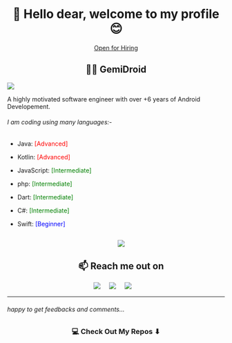 <h1 align="center"> 👋 Hello dear, welcome to my profile 😊</h1>
<p align="center">  <a href="https://www.linkedin.com/in/gemidroid/">Open for Hiring</a></p> 

<h2 align="center"> 👨‍💻 GemiDroid</h2>
<p>
  <img src="https://onlinecoursetutorials.com/wp-content/uploads/2022/02/What-is-Kotlin-and-its-advantages-and-disadvantages-of-Kotlin.png"/>
</p>
<h7>A highly motivated software engineer with over +6 years of Android Developement.</h7>
<h6>I am coding using many languages:- </h6>

- Java:<font color ="red"> [Advanced]</font>
- Kotlin: <font color ="red">[Advanced]</font>
- JavaScript: <font color ="green">[Intermediate]</font>
- php: <font color ="green">[Intermediate]</font>
- Dart: <font color ="green">[Intermediate]</font>
- C#: <font color ="green">[Intermediate]</font>
- Swift: <font color ="blue">[Beginner]</font>

  <h2 align="center"><a href="https://github.com/GemiDroid"> <img src="https://komarev.com/ghpvc/?username=gemidroid&style=flat" /> </a> </h2>
  <h2  align="center">📫 Reach me out on</h2>

<p align="center">
  <a target="_blank"href="http://bit.ly/3PFZ2cE"><img src="https://img.shields.io/badge/linkedin-%230077B5.svg?&style=for-the-badge&logo=linkedin&logoColor=white"/></a>&nbsp;&nbsp;&nbsp;&nbsp;
  <a target="_blank"href="http://bit.ly/3NYOlRa"><img src="https://img.shields.io/badge/twitter-%231DA1F2.svg?&style=for-the-badge&logo=twitter&logoColor=white" /></a>&nbsp;&nbsp;&nbsp;&nbsp;
  <a href="mailto:eng.ahmedgemi@gmail.com?subject=Hello%20GemiDroid,%20From%20Github"><img src="https://img.shields.io/badge/gmail-%23D14836.svg?&style=for-the-badge&logo=gmail&logoColor=white" /></a>&nbsp;&nbsp;&nbsp;&nbsp;
</p>
<hr>
<h6>happy to get feedbacks and comments...</h6>

<h3 align="center">💻 Check Out My Repos ⬇ </h3>
